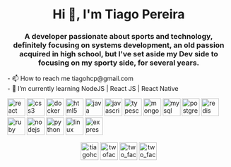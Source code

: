 <h1 align="center">Hi 👋, I'm Tiago Pereira</h1>
<h3 align="center">A developer passionate about sports and technology, definitely focusing on systems development, an old passion acquired in high school, but I've set aside my Dev side to focusing on my sporty side, for several years.</h3>
- 📫 How to reach me tiagohcp@gmail.com
<br>
- 🌱 I’m currently learning NodeJS | React JS | React Native
<br>
<p align="left"><img src="https://devicons.github.io/devicon/devicon.git/icons/react/react-original-wordmark.svg" alt="react" width="40" height="40"/> <img src="https://devicons.github.io/devicon/devicon.git/icons/css3/css3-original-wordmark.svg" alt="css3" width="40" height="40"/> <img src="https://devicons.github.io/devicon/devicon.git/icons/docker/docker-original-wordmark.svg" alt="docker" width="40" height="40"/> <img src="https://devicons.github.io/devicon/devicon.git/icons/html5/html5-original-wordmark.svg" alt="html5" width="40" height="40"/> <img src="https://devicons.github.io/devicon/devicon.git/icons/java/java-original-wordmark.svg" alt="java" width="40" height="40"/> <img src="https://devicons.github.io/devicon/devicon.git/icons/javascript/javascript-original.svg" alt="javascript" width="40" height="40"/> <img src="https://devicons.github.io/devicon/devicon.git/icons/typescript/typescript-original.svg" alt="typescript" width="40" height="40"/> <img src="https://devicons.github.io/devicon/devicon.git/icons/mongodb/mongodb-original-wordmark.svg" alt="mongodb" width="40" height="40"/> <img src="https://devicons.github.io/devicon/devicon.git/icons/mysql/mysql-original-wordmark.svg" alt="mysql" width="40" height="40"/> <img src="https://devicons.github.io/devicon/devicon.git/icons/postgresql/postgresql-original-wordmark.svg" alt="postgresql" width="40" height="40"/> <img src="https://devicons.github.io/devicon/devicon.git/icons/redis/redis-original-wordmark.svg" alt="redis" width="40" height="40"/> <img src="https://devicons.github.io/devicon/devicon.git/icons/ruby/ruby-original-wordmark.svg" alt="ruby" width="40" height="40"/> <img src="https://devicons.github.io/devicon/devicon.git/icons/nodejs/nodejs-original-wordmark.svg" alt="nodejs" width="40" height="40"/> <img src="https://devicons.github.io/devicon/devicon.git/icons/python/python-original-wordmark.svg" alt="python" width="40" height="40"/> <img src="https://devicons.github.io/devicon/devicon.git/icons/linux/linux-original.svg" alt="linux" width="40" height="40"/> <img src="https://devicons.github.io/devicon/devicon.git/icons/express/express-original-wordmark.svg" alt="express" width="40" height="40"/></p><p align="center">
<a href="https://linkedin.com/in/tiagohcp" target="blank"><img align="center" src="https://cdn.jsdelivr.net/npm/simple-icons@3.0.1/icons/linkedin.svg" alt="tiagohcp" height="40" width="40" /></a>
<a href="https://kaggle.com/twofaces" target="blank"><img align="center" src="https://cdn.jsdelivr.net/npm/simple-icons@3.0.1/icons/kaggle.svg" alt="twofaces" height="40" width="40" /></a>
<a href="https://fb.com/two_facess" target="blank"><img align="center" src="https://cdn.jsdelivr.net/npm/simple-icons@3.0.1/icons/facebook.svg" alt="two_facess" height="40" width="40" /></a>
<a href="https://instagram.com/two_faces" target="blank"><img align="center" src="https://cdn.jsdelivr.net/npm/simple-icons@3.0.1/icons/instagram.svg" alt="two_faces" height="40" width="40" /></a>
</p>


<!--
**tiagohcp/tiagohcp** is a ✨ _special_ ✨ repository because its `README.md` (this file) appears on your GitHub profile.

Here are some ideas to get you started:

- 🔭 I’m currently working on ...
- 🌱 I’m currently learning ...
- 👯 I’m looking to collaborate on ...
- 🤔 I’m looking for help with ...
- 💬 Ask me about ...
- 📫 How to reach me: ...
- 😄 Pronouns: ...
- ⚡ Fun fact: ...
-->

